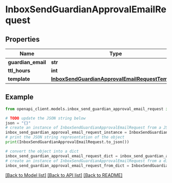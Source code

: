 # InboxSendGuardianApprovalEmailRequest


## Properties

Name | Type | Description | Notes
------------ | ------------- | ------------- | -------------
**guardian_email** | **str** |  | 
**ttl_hours** | **int** |  | [optional] 
**template** | [**InboxSendGuardianApprovalEmailRequestTemplate**](InboxSendGuardianApprovalEmailRequestTemplate.md) |  | [optional] 

## Example

```python
from openapi_client.models.inbox_send_guardian_approval_email_request import InboxSendGuardianApprovalEmailRequest

# TODO update the JSON string below
json = "{}"
# create an instance of InboxSendGuardianApprovalEmailRequest from a JSON string
inbox_send_guardian_approval_email_request_instance = InboxSendGuardianApprovalEmailRequest.from_json(json)
# print the JSON string representation of the object
print(InboxSendGuardianApprovalEmailRequest.to_json())

# convert the object into a dict
inbox_send_guardian_approval_email_request_dict = inbox_send_guardian_approval_email_request_instance.to_dict()
# create an instance of InboxSendGuardianApprovalEmailRequest from a dict
inbox_send_guardian_approval_email_request_from_dict = InboxSendGuardianApprovalEmailRequest.from_dict(inbox_send_guardian_approval_email_request_dict)
```
[[Back to Model list]](../README.md#documentation-for-models) [[Back to API list]](../README.md#documentation-for-api-endpoints) [[Back to README]](../README.md)


